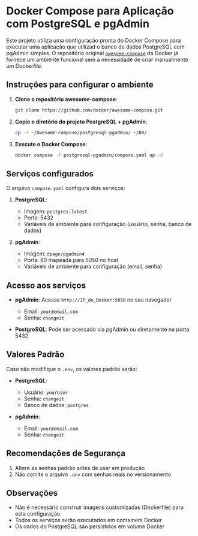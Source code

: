 # Docker Compose para Aplicação com PostgreSQL e pgAdmin

Este projeto utiliza uma configuração pronta do Docker Compose para executar uma aplicação que utilizad o banco de dados PostgreSQL com pgAdmin simples. O repositório original [`awesome-compose`](https://github.com/docker/awesome-compose/tree/master) da Docker já fornece um ambiente funcional sem a necessidade de criar manualmente um Dockerfile.


## Instruções para configurar o ambiente

1. **Clone o repositório awesome-compose**:
   ```bash
   git clone https://github.com/docker/awesome-compose.git
   ```

2. **Copie o diretório do projeto PostgreSQL + pgAdmin**:
   ```bash
   cp -r ~/awesome-compose/postgresql-pgadmin/ ~/08/
   ```

3. **Execute o Docker Compose**:
   ```bash
   docker compose -f postgresql-pgadmin/compose.yaml up -d
   ```

## Serviços configurados

O arquivo `compose.yaml` configura dois serviços:

1. **PostgreSQL**:
   - Imagem: `postgres:latest`
   - Porta: 5432
   - Variáveis de ambiente para configuração (usuário, senha, banco de dados)

2. **pgAdmin**:
   - Imagem: `dpage/pgadmin4`
   - Porta: 80 mapeada para 5050 no host
   - Variáveis de ambiente para configuração (email, senha)

## Acesso aos serviços

- **pgAdmin**: Acesse `http://IP_do_Docker:5050` no seu navegador
  - Email: `your@email.com`
  - Senha: `changeit`

- **PostgreSQL**: Pode ser acessado via pgAdmin ou diretamente na porta 5432

## Valores Padrão

Caso não modifique o `.env`, os valores padrão serão:

- **PostgreSQL**:
  - Usuário: `yourUser`
  - Senha: `changeit`
  - Banco de dados: `postgres`

- **pgAdmin**:
  - Email: `your@email.com`
  - Senha: `changeit`

## Recomendações de Segurança

1. Altere as senhas padrão antes de usar em produção
2. Não comite o arquivo `.env` com senhas reais no versionamento

## Observações

- Não é necessário construir imagens customizadas (Dockerfile) para esta configuração
- Todos os serviços serão executados em containers Docker
- Os dados do PostgreSQL são persistidos em volume Docker
